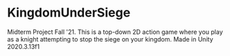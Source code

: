 # KingdomUnderSiege
Midterm Project Fall '21.  This is a top-down 2D action game where you play as a knight attempting to stop the siege on your kingdom. Made in Unity 2020.3.13f1
